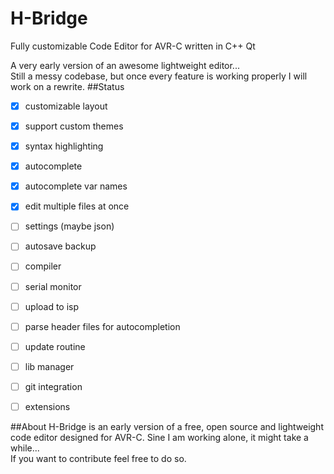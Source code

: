 # H-Bridge
Fully customizable Code Editor for AVR-C written in C++ Qt

A very early version of an awesome lightweight editor...     
Still a messy codebase, but once every feature is working properly I will work on a rewrite.
##Status
- [x] customizable layout
- [x] support custom themes
- [x] syntax highlighting
- [x] autocomplete
- [x] autocomplete var names
- [x] edit multiple files at once
- [ ] settings (maybe json)
- [ ] autosave backup
- [ ] compiler
- [ ] serial monitor
- [ ] upload to isp
- [ ] parse header files for autocompletion
- [ ] update routine
- [ ] lib manager
- [ ] git integration
- [ ] extensions


##About
H-Bridge is an early version of a free, open source and lightweight code editor designed for AVR-C. Sine I am working alone, it might take a while...     
If you want to contribute feel free to do so.
